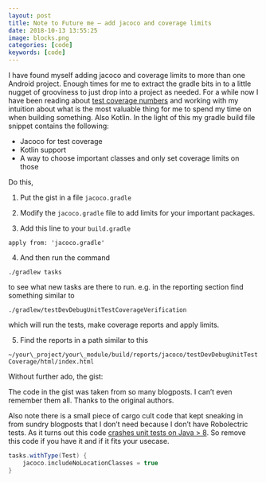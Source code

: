 ```yaml
---
layout: post
title: Note to Future me — add jacoco and coverage limits
date: 2018-10-13 13:55:25
image: blocks.png
categories: [code]
keywords: [code]
---
```


I have found myself adding jacoco and coverage limits to more than one Android project. Enough times for me to extract the gradle bits in to a little nugget of grooviness to just drop into a project as needed. For a while now I have been reading about [test coverage numbers](https://jeroenmols.com/blog/2017/11/28/coveragproblem/) and working with my intuition about what is the most valuable thing for me to spend my time on when building something. Also Kotlin. In the light of this my gradle build file snippet contains the following:

*   Jacoco for test coverage
*   Kotlin support
*   A way to choose important classes and only set coverage limits on those

Do this,

1. Put the gist in a file `jacoco.gradle`

2. Modify the `jacoco.gradle` file to add limits for your important packages.

3. Add this line to your `build.gradle`

`apply from: 'jacoco.gradle'`

4. And then run the command

`./gradlew tasks`

to see what new tasks are there to run. e.g. in the reporting section find something similar to

`./gradlew/testDevDebugUnitTestCoverageVerification`

which will run the tests, make coverage reports and apply limits.

5. Find the reports in a path similar to this

`~/your\_project/your\_module/build/reports/jacoco/testDevDebugUnitTestCoverage/html/index.html`

Without further ado, the gist:

The code in the gist was taken from so many blogposts. I can’t even remember them all. Thanks to the original authors.

Also note there is a small piece of cargo cult code that kept sneaking in from sundry blogposts that I don’t need because I don’t have Robolectric tests. As it turns out this code [crashes unit tests on Java > 8](https://groups.google.com/forum/#!topic/jacoco/KMBScnGiKeI). So remove this code if you have it and if it fits your usecase.

```groovy
tasks.withType(Test) {  
    jacoco.includeNoLocationClasses = true  
}
```
